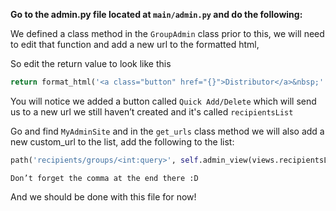 **Go to the admin.py file located at `main/admin.py` and do the following:**

We defined a class method in the `GroupAdmin` class prior to this, we will need to edit that function and add a new url to the formatted html,

So edit the return value to look like this

```python
return format_html('<a class="button" href="{}">Distributor</a>&nbsp;''<a class="button" href="{}">Quick Add/Delete</a>&nbsp;',reverse('admin:distributor', args=[obj.id]),reverse('admin:recipientsList', args=[obj.id]))
```

You will notice we added a button called `Quick Add/Delete` which will send us to a new url we still haven’t created and it's called `recipientsList`

Go and find `MyAdminSite` and in the `get_urls` class method we will also add a new custom_url to the list, add the following to the list:

```python
path('recipients/groups/<int:query>', self.admin_view(views.recipientsList), name="recipientsList"),
```

`Don’t forget the comma at the end there :D`

And we should be done with this file for now!
